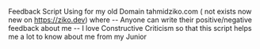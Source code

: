 Feedback Script Using for my old Domain tahmidziko.com ( not exists now new on https://ziko.dev)  where 
-- Anyone can write their positive/negative  feedback about me
-- I love Constructive Criticism so that this script helps me a lot to know about me from my Junior 
